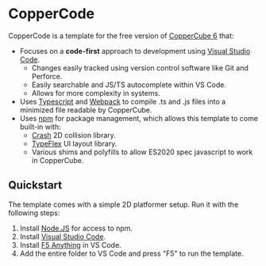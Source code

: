 # CopperCode
CopperCode is a template for the free version of [CopperCube 6](https://store.steampowered.com/app/857350/) that:
* Focuses on a **code-first** approach to development using [Visual Studio Code](https://code.visualstudio.com/).
	* Changes easily tracked using version control software like Git and Perforce.
	* Easily searchable and JS/TS autocomplete within VS Code.
	* Allows for more complexity in systems.
* Uses [Typescript](https://www.typescriptlang.org/) and [Webpack](https://webpack.js.org/) to compile .ts and .js files into a minimized file readable by CopperCube.
* Uses [npm](https://www.npmjs.com/) for package management, which allows this template to come built-in with:
	* [Crash](https://www.npmjs.com/package/crash-colliders) 2D collision library.
	* [TypeFlex](https://www.npmjs.com/package/typeflex) UI layout library.
	* Various shims and polyfills to allow ES2020 spec javascript to work in CopperCube.
## Quickstart
The template comes with a simple 2D platformer setup. Run it with the following steps:
1. Install [Node.JS](https://nodejs.org/en) for access to npm.
2. Install [Visual Studio Code](https://code.visualstudio.com/).
3. Install [F5 Anything](https://marketplace.visualstudio.com/items?itemName=discretegames.f5anything) in VS Code.
4. Add the entire folder to VS Code and press "F5" to run the template.
